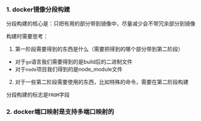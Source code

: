 ### 1. docker镜像分段构建
分段构建的核心是：只把有用的部分带到镜像中，尽量减少会不带冗余部分到镜像

构建时需要思考：
1. 第一阶段需要得到的东西是什么（需要把得到的哪个部分带到第二阶段）
  - 对于`go`语言我们需要得到的是build后的二进制文件
  - 对于`node`项目我们得到的是node_module文件
2. 对于一些第二阶段需要使用的东西，比如特殊的命令，需要在第二阶段构建

分段构建的标志是`FROM`字段

### 2. docker端口映射是支持多端口映射的





